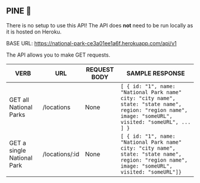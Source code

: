 ## PINE 🌲

There is no setup to use this API! The API does **not** need to be run locally as it is hosted on Heroku. 

BASE URL: https://national-park-ce3a01ee1a6f.herokuapp.com/api/v1

The API allows you to make GET requests. 

| **VERB** | **URL** | **REQUEST BODY** | **SAMPLE RESPONSE** |
| -------- | ------- | ---------------- | ------------------- |
| GET all National Parks| /locations | None | `[ { id: "1", name: "National Park name" city: "city name", state: "state name", region: "region name", image: "someURL", visited: "someURL", ... ] }` |
| GET a single National Park | /locations/:id | None | `[ { id: "1", name: "National Park name" city: "city name", state: "state name", region: "region name", image: "someURL", visited: "someURL"]}` |
